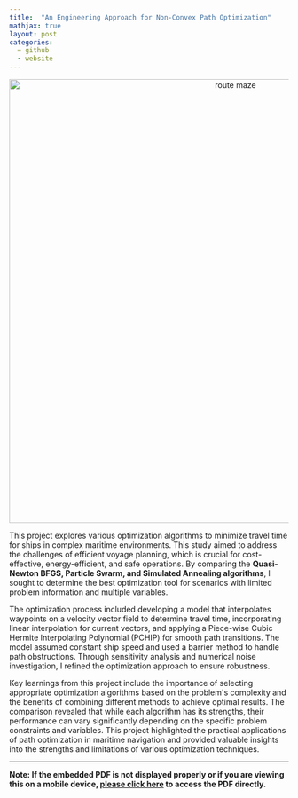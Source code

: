 ```yaml
---
title:  "An Engineering Approach for Non-Convex Path Optimization"
mathjax: true
layout: post
categories: 
  = github
  - website
---
```


<div style="text-align: center;">
  <img src="http://kodendaal.github.io/assets/maze_logo.png" alt="route maze" style="width: 800px; height: auto;">
</div>


This project explores various optimization algorithms to minimize travel time for ships in complex maritime environments. This study aimed to address the challenges of efficient voyage planning, which is crucial for cost-effective, energy-efficient, and safe operations. By comparing the **Quasi-Newton BFGS, Particle Swarm, and Simulated Annealing algorithms**, I sought to determine the best optimization tool for scenarios with limited problem information and multiple variables. 

The optimization process included developing a model that interpolates waypoints on a velocity vector field to determine travel time, incorporating linear interpolation for current vectors, and applying a Piece-wise Cubic Hermite Interpolating Polynomial (PCHIP) for smooth path transitions. The model assumed constant ship speed and used a barrier method to handle path obstructions. Through sensitivity analysis and numerical noise investigation, I refined the optimization approach to ensure robustness.

Key learnings from this project include the importance of selecting appropriate optimization algorithms based on the problem's complexity and the benefits of combining different methods to achieve optimal results. The comparison revealed that while each algorithm has its strengths, their performance can vary significantly depending on the specific problem constraints and variables. This project highlighted the practical applications of path optimization in maritime navigation and provided valuable insights into the strengths and limitations of various optimization techniques.

---

**Note: If the embedded PDF is not displayed properly or if you are viewing this on a mobile device, <a href="https://kodendaal.github.io/assets/project_eng_opti.pdf" target="_blank">please click here</a> to access the PDF directly.**

<div id="adobe-dc-view" style="width: 100%;"></div>
<script src="https://acrobatservices.adobe.com/view-sdk/viewer.js"></script>
<script type="text/javascript">
	document.addEventListener("adobe_dc_view_sdk.ready", function(){ 
		var adobeDCView = new AdobeDC.View({clientId: "db69ee87b1ce49cfbefae8d264f647d1", divId: "adobe-dc-view"});
		adobeDCView.previewFile({
			content:{location: {url: "https://kodendaal.github.io/assets/project_eng_opti.pdf"}},
			metaData:{fileName: "project_eng_opti.pdf"}
		}, {embedMode: "IN_LINE"});
	});
</script>

